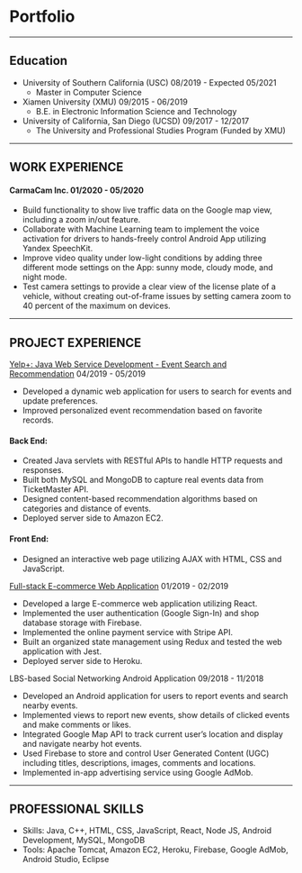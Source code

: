 # Portfolio

---

## Education 
- University of Southern California (USC)    08/2019 - Expected 05/2021
  *	Master in Computer Science
- Xiamen University (XMU)                    09/2015 - 06/2019
  * B.E. in Electronic Information Science and Technology
- University of California, San Diego (UCSD) 09/2017 - 12/2017
  * The University and Professional Studies Program (Funded by XMU)

---

## WORK EXPERIENCE
#### CarmaCam Inc. 01/2020 - 05/2020
- Build functionality to show live traffic data on the Google map view, including a zoom in/out feature. 
- Collaborate with Machine Learning team to implement the voice activation for drivers to hands-freely control Android App utilizing Yandex SpeechKit.
- Improve video quality under low-light conditions by adding three different mode settings on the App: sunny mode, cloudy mode, and night mode. 
- Test camera settings to provide a clear view of the license plate of a vehicle, without creating out-of-frame issues by setting camera zoom to 40 percent of the maximum on devices.

---
## PROJECT EXPERIENCE
[Yelp+: Java Web Service Development - Event Search and Recommendation](http://13.57.35.36/EventRecommender/)   04/2019 - 05/2019
- Developed a dynamic web application for users to search for events and update preferences.
- Improved personalized event recommendation based on favorite records.
#### Back End:
- Created Java servlets with RESTful APIs to handle HTTP requests and responses.
- Built both MySQL and MongoDB to capture real events data from TicketMaster API.
- Designed content-based recommendation algorithms based on categories and distance of events.
- Deployed server side to Amazon EC2.
#### Front End:
- Designed an interactive web page utilizing AJAX with HTML, CSS and JavaScript.

[Full-stack E-commerce Web Application](http://crwn-samniu.herokuapp.com/)  01/2019 - 02/2019 
- Developed a large E-commerce web application utilizing React.
- Implemented the user authentication (Google Sign-In) and shop database storage with Firebase.
- Implemented the online payment service with Stripe API.
- Built an organized state management using Redux and tested the web application with Jest.
- Deployed server side to Heroku.

LBS-based Social Networking Android Application                                09/2018 - 11/2018
- Developed an Android application for users to report events and search nearby events.
- Implemented views to report new events, show details of clicked events and make comments or likes.
- Integrated Google Map API to track current user’s location and display and navigate nearby hot events.
- Used Firebase to store and control User Generated Content (UGC) including titles, descriptions, images, comments and locations.
- Implemented in-app advertising service using Google AdMob.

---

## PROFESSIONAL SKILLS
- Skills: Java, C++, HTML, CSS, JavaScript, React, Node JS, Android Development, MySQL, MongoDB 
- Tools: Apache Tomcat, Amazon EC2, Heroku, Firebase, Google AdMob, Android Studio, Eclipse
